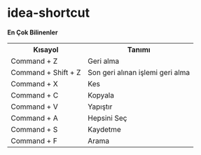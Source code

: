# idea-shortcut


**En Çok Bilinenler**
<html>
  <body>
    <table>
      <tr>
<th>Kısayol</th>
<th>Tanımı</th>
      </tr>
      <tr>
        <td>Command + Z</td>
        <td>Geri alma</td>
      </tr>
        <tr>
        <td>Command + Shift + Z</td>
        <td>Son geri alınan işlemi geri alma</td>
      </tr>
        <tr>
        <td>Command + X</td>
        <td>Kes</td>
      </tr>
        <tr>
        <td>Command + C</td>
        <td>Kopyala</td>
      </tr>
        <tr>
        <td>Command + V</td>
        <td>Yapıştır</td>
      </tr>
        <tr>
        <td>Command + A</td>
        <td>Hepsini Seç</td>
      </tr>
        <tr>
        <td>Command + S</td>
        <td>Kaydetme</td>
      </tr>
        <tr>
        <td>Command + F</td>
        <td>Arama</td>
      </tr>
    </table>
  </body>
</html>
